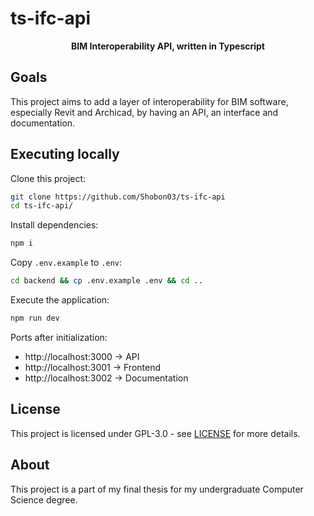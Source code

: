 # ts-ifc-api

<p style="text-align: center;">
<strong>BIM Interoperability API, written in Typescript</strong>
</p>

## Goals

This project aims to add a layer of interoperability for BIM software, especially Revit and Archicad, by having an API, an interface and documentation.

## Executing locally

Clone this project:
```bash
git clone https://github.com/Shobon03/ts-ifc-api
cd ts-ifc-api/
```

Install dependencies:
```bash
npm i
```

Copy `.env.example` to `.env`:
```bash
cd backend && cp .env.example .env && cd ..
```

Execute the application:
```bash
npm run dev
```

Ports after initialization:

- http://localhost:3000 -> API
- http://localhost:3001 -> Frontend
- http://localhost:3002 -> Documentation

## License

This project is licensed under GPL-3.0 - see [LICENSE](LICENSE) for more details.

## About

This project is a part of my final thesis for my undergraduate Computer Science degree.